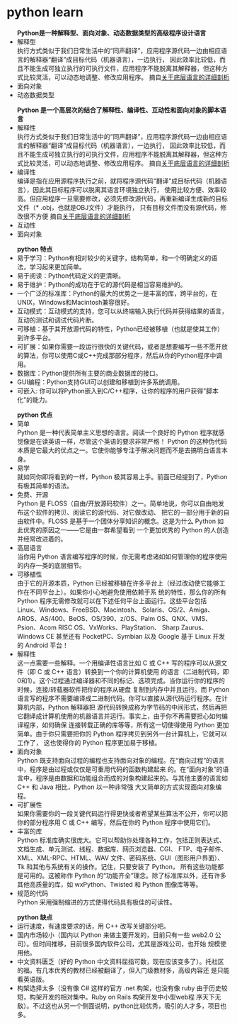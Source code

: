 # python learn

<ul>
  <b>Python是一种解释型、面向对象、动态数据类型的高级程序设计语言</b>
  <li>
    解释型<br>
    执行方式类似于我们日常生活中的“同声翻译”，应用程序源代码一边由相应语言的解释器“翻译”成目标代码（机器语言），一边执行，
    因此效率比较低，而且不能生成可独立执行的可执行文件，应用程序不能脱离其解释器，但这种方式比较灵活，可以动态地调整、修改应用程序。
    摘自<a href="https://blog.csdn.net/qq_31783173/article/details/52980870">关于底层语言的详细剖析</a>
  </li>
  <li>面向对象</li>
  <li>动态数据类型</li>
</ul>

<ul>
  <b>Python 是一个高层次的结合了解释性、编译性、互动性和面向对象的脚本语言</b>
  <li>
    解释性<br>
    执行方式类似于我们日常生活中的“同声翻译”，应用程序源代码一边由相应语言的解释器“翻译”成目标代码（机器语言），一边执行，
    因此效率比较低，而且不能生成可独立执行的可执行文件，应用程序不能脱离其解释器，但这种方式比较灵活，可以动态地调整、修改应用程序。
    摘自<a href="https://blog.csdn.net/qq_31783173/article/details/52980870">关于底层语言的详细剖析</a>
  </li>
  <li>
    编译性<br>编译是指在应用源程序执行之前，就将程序源代码“翻译”成目标代码（机器语言），因此其目标程序可以脱离其语言环境独立执行，
    使用比较方便、效率较高。但应用程序一旦需要修改，必须先修改源代码，再重新编译生成新的目标文件（* .obj，也就是OBJ文件）才能执行，
    只有目标文件而没有源代码，修改很不方便
    摘自<a href="https://blog.csdn.net/qq_31783173/article/details/52980870">关于底层语言的详细剖析</a>
  </li>
  <li>互动性</li>
  <li>面向对象</li>
</ul>

<ul>
  <b>python 特点</b>
  <li>易于学习：Python有相对较少的关键字，结构简单，和一个明确定义的语法，学习起来更加简单。</li>
  <li>易于阅读：Python代码定义的更清晰。</li>
  <li>易于维护：Python的成功在于它的源代码是相当容易维护的。</li>
  <li>一个广泛的标准库：Python的最大的优势之一是丰富的库，跨平台的，在UNIX，Windows和Macintosh兼容很好。</li>
  <li>互动模式：互动模式的支持，您可以从终端输入执行代码并获得结果的语言，互动的测试和调试代码片断。</li>
  <li>可移植：基于其开放源代码的特性，Python已经被移植（也就是使其工作）到许多平台。</li>
  <li>可扩展：如果你需要一段运行很快的关键代码，或者是想要编写一些不愿开放的算法，你可以使用C或C++完成那部分程序，然后从你的Python程序中调用。</li>
  <li>数据库：Python提供所有主要的商业数据库的接口。</li>
  <li>GUI编程：Python支持GUI可以创建和移植到许多系统调用。</li>
  <li>可嵌入: 你可以将Python嵌入到C/C++程序，让你的程序的用户获得"脚本化"的能力。</li>
</ul>

<ul>
  <b>python 优点</b>
  <li>
    简单<br>
    Python 是一种代表简单主义思想的语言。阅读一个良好的 Python 程序就感觉像是在读英语一样，尽管这个英语的要求非常严格！
    Python 的这种伪代码本质是它最大的优点之一。它使你能够专注于解决问题而不是去搞明白语言本身。
  </li>
  <li>
    易学<br>
    就如同你即将看到的一样，Python 极其容易上手。前面已经提到了，Python 有极其简单的语法。
  </li>
  <li>
    免费、开源<br>
    Python 是 FLOSS（自由/开放源码软件）之一。简单地说，你可以自由地发布这个软件的拷贝、阅读它的源代码、对它做改动、
    把它的一部分用于新的自由软件中。FLOSS 是基于一个团体分享知识的概念。这是为什么 Python 如此优秀的原因之一——它是由一群希望看到
    一个更加优秀的 Python 的人创造并经常改进着的。
  </li>
  <li>
    高层语言<br>
    当你用 Python 语言编写程序的时候，你无需考虑诸如如何管理你的程序使用的内存一类的底层细节。
  </li>
  <li>
    可移植性<br>
    由于它的开源本质，Python 已经被移植在许多平台上（经过改动使它能够工作在不同平台上）。如果你小心地避免使用依赖于系
    统的特性，那么你的所有 Python 程序无需修改就可以在下述任何平台上面运行。这些平台包括 Linux、Windows、FreeBSD、Macintosh、
    Solaris、OS/2、Amiga、AROS、AS/400、BeOS、OS/390、z/OS、Palm OS、QNX、VMS、Psion、Acom RISC OS、VxWorks、PlayStation、
    Sharp Zaurus、Windows CE 甚至还有 PocketPC、Symbian 以及 Google 基于 Linux 开发的 Android 平台！
  </li>
  <li>
    解释性<br>
    这一点需要一些解释。一个用编译性语言比如 C 或 C++ 写的程序可以从源文件（即 C 或 C++ 语言）转换到一个你的计算机使用
    的语言（二进制代码，即0和1）。这个过程通过编译器和不同的标记、选项完成。当你运行你的程序的时候，连接/转载器软件把你的程序从硬盘
    复制到内存中并且运行。而 Python 语言写的程序不需要编译成二进制代码。你可以直接从源代码运行程序。在计算机内部，Python 解释器把
    源代码转换成称为字节码的中间形式，然后再把它翻译成计算机使用的机器语言并运行。事实上，由于你不再需要担心如何编译程序，如何确保
    连接转载正确的库等等，所有这一切使得使用 Python 更加简单。由于你只需要把你的 Python 程序拷贝到另外一台计算机上，它就可以工作了，
    这也使得你的 Python 程序更加易于移植。
  </li>
  <li>
    面向对象<br>
    Python 既支持面向过程的编程也支持面向对象的编程。在“面向过程”的语言中，程序是由过程或仅仅是可重用代码的函数构建起来
    的。在“面向对象”的语言中，程序是由数据和功能组合而成的对象构建起来的。与其他主要的语言如 C++ 和 Java 相比，Python 以一种非常强
    大又简单的方式实现面向对象编程。
  </li>
  <li>
    可扩展性<br>
    如果你需要你的一段关键代码运行得更快或者希望某些算法不公开，你可以把你的部分程序用 C 或 C++ 编写，然后在你的 Python
    程序中使用它们。
  </li>
  <li>
    丰富的库<br>
    Python 标准库确实很庞大。它可以帮助你处理各种工作，包括正则表达式、文档生成、单元测试、线程、数据库、网页浏览器、CGI、
    FTP、电子邮件、XML、XML-RPC、HTML、WAV 文件、密码系统、GUI（图形用户界面）、Tk 和其他与系统有关的操作。记住，只要安装了 Python，
    所有这些功能都是可用的。这被称作 Python 的“功能齐全”理念。除了标准库以外，还有许多其他高质量的库，如 wxPython、Twisted 和 Python 
    图像库等等。
  </li>
  <li>
    规范的代码<br>
    Python 采用强制缩进的方式使得代码具有极佳的可读性。
  </li>
</ul>

<ul>
  <b>python 缺点</b>
  <li>
    运行速度，有速度要求的话，用 C++ 改写关键部分吧。
  </li>
  <li>
    国内市场较小（国内以 Python 来做主要开发的，目前只有一些 web2.0 公司）。但时间推移，目前很多国内软件公司，尤其是游戏公司，也开始
    规模使用他。
  </li>
  <li>
    中文资料匮乏（好的 Python 中文资料屈指可数，现在应该变多了）。托社区的福，有几本优秀的教材已经被翻译了，但入门级教材多，高级内容还
    是只能看英语版。
  </li>
  <li>
    构架选择太多（没有像 C# 这样的官方 .net 构架，也没有像 ruby 由于历史较短，构架开发的相对集中。Ruby on Rails 构架开发中小型web程
    序天下无敌）。不过这也从另一个侧面说明，python比较优秀，吸引的人才多，项目也多。
  </li>
</ul>
